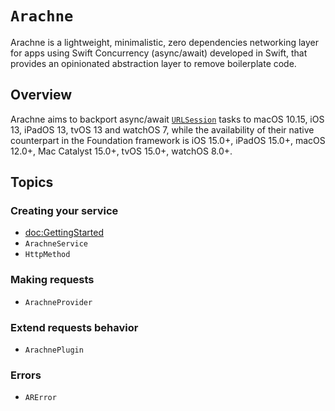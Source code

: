 # ``Arachne``

Arachne is a lightweight, minimalistic, zero dependencies networking layer for apps using Swift Concurrency (async/await) developed in Swift, that provides an opinionated abstraction layer to remove boilerplate code.

## Overview

Arachne aims to backport async/await [`URLSession`](https://developer.apple.com/documentation/foundation/urlsession) tasks to macOS 10.15, iOS 13, iPadOS 13, tvOS 13 and watchOS 7, while the availability of their native counterpart in the Foundation framework is iOS 15.0+, iPadOS 15.0+, macOS 12.0+, Mac Catalyst 15.0+, tvOS 15.0+, watchOS 8.0+.

## Topics

### Creating your service

- <doc:GettingStarted>
- ``ArachneService``
- ``HttpMethod``

### Making requests

- ``ArachneProvider``

### Extend requests behavior

- ``ArachnePlugin``

### Errors

- ``ARError``
